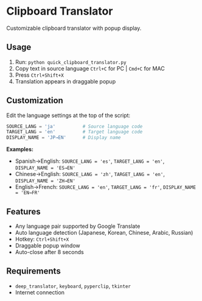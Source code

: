 # Clipboard Translator

Customizable clipboard translator with popup display.

## Usage

1. Run: `python quick_clipboard_translator.py`
2. Copy text in source language `Ctrl+C` for PC | `Cmd+C` for MAC
3. Press `Ctrl+Shift+X` 
4. Translation appears in draggable popup

## Customization

Edit the language settings at the top of the script:

```python
SOURCE_LANG = 'ja'          # Source language code
TARGET_LANG = 'en'          # Target language code  
DISPLAY_NAME = 'JP→EN'      # Display name
```

**Examples:**
- Spanish→English: `SOURCE_LANG = 'es'`, `TARGET_LANG = 'en'`, `DISPLAY_NAME = 'ES→EN'`
- Chinese→English: `SOURCE_LANG = 'zh'`, `TARGET_LANG = 'en'`, `DISPLAY_NAME = 'ZH→EN'`
- English→French: `SOURCE_LANG = 'en'`, `TARGET_LANG = 'fr'`, `DISPLAY_NAME = 'EN→FR'`

## Features

- Any language pair supported by Google Translate
- Auto language detection (Japanese, Korean, Chinese, Arabic, Russian)
- Hotkey: `Ctrl+Shift+X`
- Draggable popup window
- Auto-close after 8 seconds

## Requirements

- `deep_translator`, `keyboard`, `pyperclip`, `tkinter`
- Internet connection
